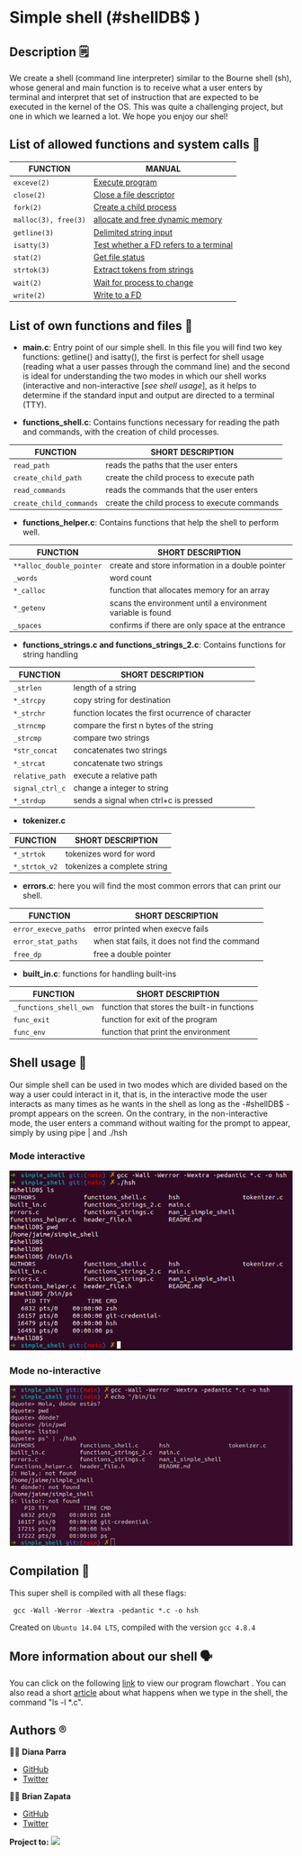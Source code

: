 # Simple shell (#shellDB$ ) 
## Description :spiral_notepad:

We create a shell (command line interpreter) similar to the Bourne shell (sh), whose general and main function is to receive what a user enters by terminal and interpret that set of instruction that are expected to be executed in the kernel of the OS.
This was quite a challenging project, but one in which we learned a lot. We hope you enjoy our shel!


## List of allowed functions and system calls :pushpin:


|     FUNCTION       |         MANUAL                  |
|--------------------|---------------------------------|
|`exceve(2)`         |[Execute program](https://man7.org/linux/man-pages/man2/execve.2.html)                         |
|`close(2)`          |[Close a file descriptor](https://man7.org/linux/man-pages/man2/close.2.html)   |
|`fork(2)`           |[Create a child process](https://man7.org/linux/man-pages/man2/fork.2.html)    |
|`malloc(3), free(3)`|[allocate and free dynamic memory](https://man7.org/linux/man-pages/man3/free.3.html)    |
|`getline(3)`        |[Delimited string input](https://man7.org/linux/man-pages/man3/getline.3.html) |
|`isatty(3)`         |[Test whether a FD refers to a terminal](https://man7.org/linux/man-pages/man3/isatty.3.html)  |
|`stat(2)`           |[Get file status](https://man7.org/linux/man-pages/man2/lstat.2.html)                          |
|`strtok(3)`         |[Extract tokens from strings](https://man7.org/linux/man-pages/man3/strtok.3.html)  |
|`wait(2)`           |[Wait for process to change](https://man7.org/linux/man-pages/man2/waitid.2.html)  |
|`write(2)`          |[Write to a FD](https://man7.org/linux/man-pages/man2/write.2.html)                          |


## List of own functions and files :ledger:
* **main.c**: Entry point of our simple shell. In this file you will find two key functions: getline() and isatty(), the first is perfect for shell usage (reading what a user passes through the command line) and the second is ideal for understanding the two modes in which our shell works (interactive and non-interactive [*see shell usage*], as it helps to determine if the standard input and output are directed to a terminal (TTY).

* **functions_shell.c**: Contains functions necessary for reading the path and commands, with the creation of child processes.


|     FUNCTION       |     SHORT DESCRIPTION           |
|--------------------|---------------------------------|
|`read_path`             | reads the paths that the user enters                             |
|`create_child_path` | create the child process to execute path                                  |
|`read_commands`         | reads the commands that the user enters                             |
|`create_child_commands`   | create the child process to execute commands                          |


* **functions_helper.c**: Contains functions that help the shell to perform well.


|     FUNCTION       |     SHORT DESCRIPTION           |
|--------------------|---------------------------------|
|`**alloc_double_pointer`   | create and store information in a double pointer                         |
|`_words` | word count                                |
|`*_calloc`         | function that allocates memory for an array                            |
|`*_getenv`   | scans the environment until a environment variable is found                          |
|`_spaces`   | confirms if there are only space at the entrance                          |


* **functions_strings.c and functions_strings_2.c**: Contains functions for string handling


|     FUNCTION       |        SHORT DESCRIPTION         |
|--------------------|---------------------------------|
|`_strlen`           | length of a string                |
|`*_strcpy`           | copy string for destination      |
|`*_strchr`           | function locates the first ocurrence of character                                                |
|`_strncmp`          | compare the first n bytes of the string|
|`_strcmp`           | compare two strings                 |
|`*str_concat`           | concatenates two strings                 |
|`*_strcat`          | concatenate two strings             |
|`relative_path`          | execute a relative path             |
|`signal_ctrl_c`             | change a integer to string          |
|`*_strdup`          | sends a signal when ctrl+c is pressed            |


* **tokenizer.c**


|     FUNCTION       |     SHORT DESCRIPTION           |
|--------------------|---------------------------------|
|`*_strtok`    | tokenizes word for word               |
|`*_strtok_v2` | tokenizes a complete string           |


* **errors.c**: here you will find the most common errors that can print our shell.


|     FUNCTION       |     SHORT DESCRIPTION           |
|--------------------|---------------------------------|
|`error_execve_paths` | error printed when execve fails |
|`error_stat_paths` | when stat fails, it does not find the command    |
|`free_dp` | free a double pointer    |


* **built_in.c**: functions for handling built-ins


|     FUNCTION       |     SHORT DESCRIPTION           |
|--------------------|---------------------------------|
|`_functions_shell_own` | function that stores the built-in functions |
|`func_exit`   | function for exit of the program     |
|`func_env`   | function that print the environment     |


## Shell usage :memo:
Our simple shell can be used in two modes which are divided based on the way a user could interact in it, that is, in the interactive mode the user interacts as many times as he wants in the shell as long as the -#shellDB$ - prompt appears on the screen.
On the contrary, in the non-interactive mode, the user enters a command without waiting for the prompt to appear, simply by using pipe | and ./hsh

### Mode interactive
![Mode_interactive](https://github.com/dianaparr/simple_shell/blob/d863030ee5b4769ca3681185041afc265ddadc15/pics_flowchart/mode_interactive.png)

### Mode no-interactive
![Mode_no_interactive](https://github.com/dianaparr/simple_shell/blob/d863030ee5b4769ca3681185041afc265ddadc15/pics_flowchart/Mode_no_interactive.png)

## Compilation :checkered_flag:

This super shell is compiled with all these flags:
   
     gcc -Wall -Werror -Wextra -pedantic *.c -o hsh

Created on `Ubuntu 14.04 LTS`, compiled with the version `gcc 4.8.4`
## More information about our shell :speaking_head:
You can click on the following [link](https://drive.google.com/file/d/19gYtjMn_bGpWHC7_6iKJU1Dh9mSxMwCZ/view?usp=sharing) to view our program flowchart . You can also read a short [article](https://www.linkedin.com/pulse/what-happens-when-we-type-ls-l-c-shell-diana-parra/?trackingId=MGWvN74V4qEx76Ws4kan6g%3D%3D) about what happens when we type in the shell, the command "ls -l *.c". 

## Authors :registered:
:woman_technologist: **Diana Parra**
* [GitHub](https://github.com/dianaparr)
* [Twitter](https://twitter.com/dianaparra017)

:man_technologist: **Brian Zapata**
* [GitHub](https://github.com/brian-1989)
* [Twitter](https://twitter.com/BrianZa03390210)

**Project to:** 
![](https://www.holbertonschool.com/holberton-logo.png)
